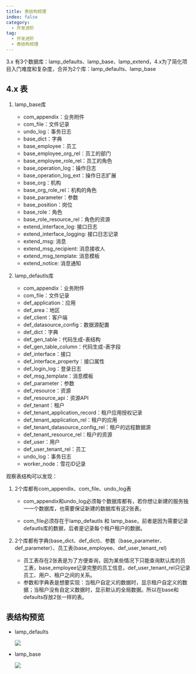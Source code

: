 ```yaml
---
title: 表结构梳理
index: false
category:
  - 开发进阶
tag:
  - 开发进阶
  - 表结构梳理
---
```


3.x 有3个数据库：lamp_defaults、lamp_base、lamp_extend，4.x为了简化项目入门难度和复杂度，合并为2个库：lamp_defaults、lamp_base

## 4.x 表

1. lamp_base库
   
   - com_appendix：业务附件
   - com_file：文件记录
   - undo_log：事务日志
   - base_dict：字典
   - base_employee：员工
   - base_employee_org_rel：员工的部门
   - base_employee_role_rel：员工的角色
   - base_operation_log：操作日志
   - base_operation_log_ext：操作日志扩展
   - base_org：机构
   - base_org_role_rel：机构的角色
   - base_parameter：参数
   - base_position：岗位
   - base_role：角色
   - base_role_resource_rel：角色的资源
   - extend_interface_log: 接口日志 
   - extend_interface_logging: 接口日志记录
   - extend_msg: 消息
   - extend_msg_recipient: 消息接收人
   - extend_msg_template: 消息模板
   - extend_notice: 消息通知

2. lamp_defautls库
   
   - com_appendix：业务附件
   - com_file：文件记录
   - def_application：应用
   - def_area：地区
   - def_client：客户端
   - def_datasource_config：数据源配置
   - def_dict：字典
   - def_gen_table：代码生成-表结构
   - def_gen_table_column：代码生成-表字段
   - def_interface：接口
   - def_interface_property：接口属性
   - def_login_log：登录日志
   - def_msg_template：消息模板
   - def_parameter：参数
   - def_resource：资源
   - def_resource_api：资源API
   - def_tenant：租户
   - def_tenant_application_record：租户应用授权记录
   - def_tenant_application_rel：租户的应用
   - def_tenant_datasource_config_rel：租户的远程数据源
   - def_tenant_resource_rel：租户的资源
   - def_user：用户
   - def_user_tenant_rel：员工
   - undo_log：事务日志
   - worker_node：雪花ID记录

观察表结构可以发现：

1. 2个库都有com_appendix、com_file、undo_log表
   - com_appendix和undo_log必须每个数据库都有，若你想让新建的服务独一一个数据库，也需要保证新建的数据库有这2张表。
   
   - com_file必须存在于lamp_defautls 和 lamp_base，前者是因为需要记录defautls库的数据，后者是记录每个租户租户的数据。
   
2. 2个库都有字典(base_dict、def_dict)、参数（base_parameter、def_parameter）、员工表(base_employee、def_user_tenant_rel)
   
   - 员工表存在2张表是为了方便查询，因为某些情况下只能查询默认库的员工表，base_employee记录完整的员工信息，def_user_tenant_rel只记录员工、用户、租户之间的关系。
   - 参数和字典表是想要实现：当租户自定义的数据时，显示租户自定义的数据；当租户没有自定义数据时，显示默认的全局数据。所以在base和defaults存放2张一样的表。

## 表结构预览

- lamp_defaults
  
  ![](/images/advanced/lamp-cloud-datasource-column-def_draw[默认库].png)

- lamp_base
  
  ![](/images/advanced/lamp-cloud-datasource-column-base_draw[基础库].png)